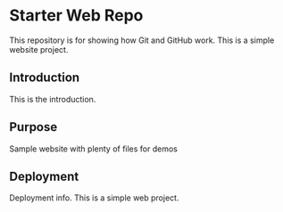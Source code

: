 # Starter Web Repo

This repository is for showing how Git and GitHub work. This is a simple website project.

## Introduction

This is the introduction.

## Purpose

Sample website with plenty of files for demos

## Deployment

Deployment info. This is a simple web project.